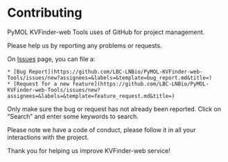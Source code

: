 # Contributing

PyMOL KVFinder-web Tools uses of GitHub for project management. 

Please help us by reporting any problems or requests. 

On [Issues](https://github.com/LBC-LNBio/PyMOL-KVFinder-web-Tools/issues) page, you can file a:
    
    * [Bug Report](https://github.com/LBC-LNBio/PyMOL-KVFinder-web-Tools/issues/new?assignees=&labels=&template=bug_report.md&title=)
    * [Request for a new feature](https://github.com/LBC-LNBio/PyMOL-KVFinder-web-Tools/issues/new?assignees=&labels=&template=feature_request.md&title=)

Only make sure the bug or request has not already been reported. Click on “Search” and enter some keywords to search.

Please note we have a code of conduct, please follow it in all your interactions with the project.

Thank you for helping us improve KVFinder-web service!
